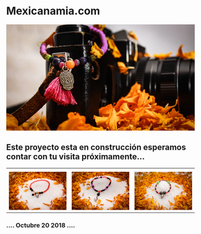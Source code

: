 # Mexicanamia.com


![](img/Contextos_muertos2018.gif)



## Este proyecto esta en construcción esperamos contar con tu visita próximamente...

<div>
   <table>
      <tr>
    		<th></th>
    		<th></th>
    		<th></th>
			</tr>  
      <tr>
	<td><img src="img/pulseras/Pulsera01.jpg"  width="300"/></td>
        <td><img src="img/pulseras/Pulsera02.jpg"  width="300"/></td>
        <td><img src="img/pulseras/Pulsera03.jpg"  width="300"/></td>
      </tr>  
</table>
</div>


### .... Octubre 20 2018 ....
